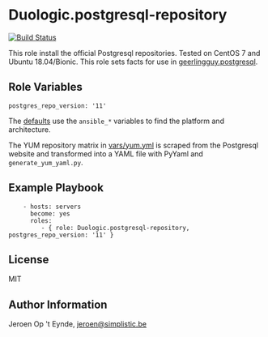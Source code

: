 Duologic.postgresql-repository
==============================

[![Build Status](https://travis-ci.org/Duologic/ansible-role-postgresql-repository.svg?branch=master)](https://travis-ci.org/Duologic/ansible-role-postgresql-repository)

This role install the official Postgresql repositories. Tested on CentOS 7 and Ubuntu 18.04/Bionic. This role sets facts for use in [geerlingguy.postgresql](https://github.com/geerlingguy/ansible-role-postgresql).

Role Variables
--------------

    postgres_repo_version: '11'

The [defaults](defaults/main.yml) use the `ansible_*` variables to find the platform and architecture.

The YUM repository matrix in [vars/yum.yml](vars/yum.yml) is scraped from the Postgresql website and transformed into a YAML file with PyYaml and `generate_yum_yaml.py`.

Example Playbook
----------------

```
    - hosts: servers
      become: yes
      roles:
         - { role: Duologic.postgresql-repository, postgres_repo_version: '11' }
```

License
-------

MIT

Author Information
------------------

Jeroen Op 't Eynde, jeroen@simplistic.be
